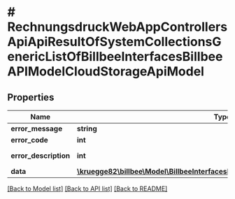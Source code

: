 # # RechnungsdruckWebAppControllersApiApiResultOfSystemCollectionsGenericListOfBillbeeInterfacesBillbeeAPIModelCloudStorageApiModel

## Properties

Name | Type | Description | Notes
------------ | ------------- | ------------- | -------------
**error_message** | **string** |  | [optional]
**error_code** | **int** |  | [optional]
**error_description** | **int** |  | [optional] [readonly]
**data** | [**\kruegge82\billbee\Model\BillbeeInterfacesBillbeeAPIModelCloudStorageApiModel[]**](BillbeeInterfacesBillbeeAPIModelCloudStorageApiModel.md) |  | [optional]

[[Back to Model list]](../../README.md#models) [[Back to API list]](../../README.md#endpoints) [[Back to README]](../../README.md)
